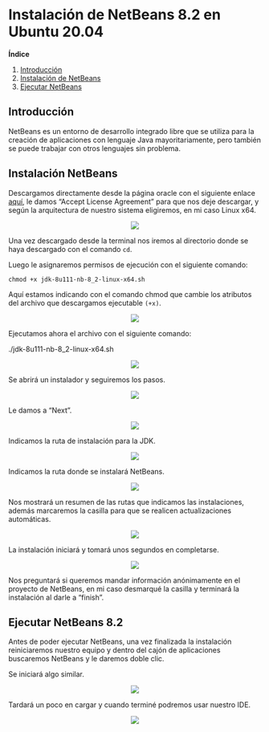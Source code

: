 # Instalación de NetBeans 8.2 en Ubuntu 20.04
**Índice**

1. [Introducción](#1)
2. [Instalación de NetBeans](#2)
3. [Ejecutar NetBeans](#3)

## Introducción<a name="1"></a>
NetBeans es un entorno de desarrollo integrado libre que se utiliza para la creación de aplicaciones con lenguaje Java mayoritariamente, pero también se puede trabajar con otros lenguajes sin problema.

## Instalación NetBeans<a name="2"></a>
Descargamos directamente desde la página oracle con el siguiente enlace <a href="https://www.oracle.com/technetwork/java/javase/downloads/jdk-netbeans-jsp-3413139-esa.html">aquí</a>, le damos “Accept License Agreement” para que nos deje descargar, y según la arquitectura de nuestro sistema eligiremos, en mi caso Linux x64.
<div align="center">
 
![](./img2/1.png)
 
</div>

Una vez descargado desde la terminal nos iremos al directorio donde se haya descargado con el comando ``cd``.

Luego le asignaremos permisos de ejecución con el siguiente comando:

```
chmod +x jdk-8u111-nb-8_2-linux-x64.sh
```

Aquí estamos indicando con el comando chmod que cambie los atributos del archivo que descargamos ejecutable ``(+x)``.

<div align="center">
 
![](./img2/2.png)
 
</div>

Ejecutamos ahora el archivo con el siguiente comando:

./jdk-8u111-nb-8_2-linux-x64.sh

<div align="center">
 
![](./img2/3.png)
 
</div>

Se abrirá un instalador y seguiremos los pasos.

<div align="center">
 
![](./img2/4.png)
 
</div>

Le damos a “Next”.

<div align="center">
 
![](./img2/5.png)
 
</div>

Indicamos la ruta de instalación para la JDK.

<div align="center">
 
![](./img2/6.png)
 
</div>

Indicamos la ruta donde se instalará NetBeans.

<div align="center">
 
![](./img2/7.png)
 
</div>

Nos mostrará un resumen de las rutas que indicamos las instalaciones, además marcaremos la casilla para que se realicen actualizaciones automáticas.

<div align="center">
 
![](./img2/8.png)
 
</div>

La instalación iniciará y tomará unos segundos en completarse.

<div align="center">
 
![](./img2/9.png)
 
</div>

Nos preguntará si queremos mandar información anónimamente en el proyecto de NetBeans, en mi caso desmarqué la casilla y terminará la instalación al darle a “finish”.

## Ejecutar NetBeans 8.2<a name="3"></a>

Antes de poder ejecutar NetBeans, una vez finalizada la instalación reiniciaremos nuestro equipo y dentro del cajón de aplicaciones buscaremos NetBeans y le daremos doble clic.

Se iniciará algo similar.

<div align="center">
 
![](./img2/10.png)
 
</div>

Tardará un poco en cargar y cuando terminé podremos usar nuestro IDE.

<div align="center">
 
![](./img2/11.png)
 
</div>

